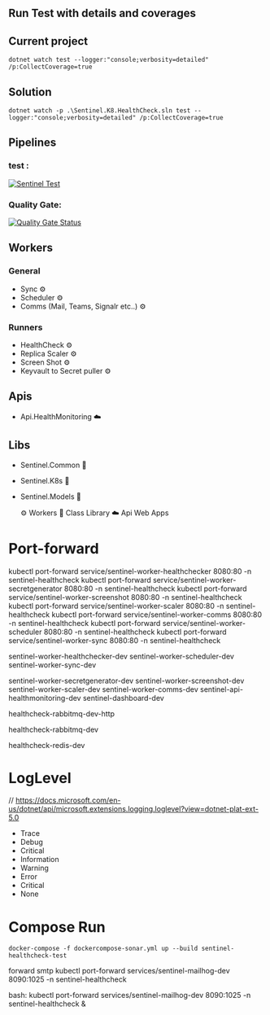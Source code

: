 ## Run Test with details and coverages


## Current project
```
dotnet watch test --logger:"console;verbosity=detailed" /p:CollectCoverage=true

```

## Solution
```
dotnet watch -p .\Sentinel.K8.HealthCheck.sln test --logger:"console;verbosity=detailed" /p:CollectCoverage=true
```
## Pipelines
### test :
[![Sentinel Test](https://github.com/mmercan/Sentinel.K8.HealthCheck/actions/workflows/docker-image.yml/badge.svg)](https://github.com/mmercan/Sentinel.K8.HealthCheck/actions/workflows/docker-image.yml)
### Quality Gate:
[![Quality Gate Status](https://sonarcloud.io/api/project_badges/measure?project=Sentinel.Health.k8&metric=alert_status)](https://sonarcloud.io/dashboard?id=Sentinel.Health.k8)

## Workers

### General
- Sync :gear:
- Scheduler :gear:
- Comms (Mail, Teams, Signalr etc..) :gear:

### Runners
- HealthCheck :gear:
- Replica Scaler :gear:
- Screen Shot :gear:
- Keyvault to Secret puller :gear:


## Apis
- Api.HealthMonitoring :cloud:
 
## Libs
- Sentinel.Common :blue_book:
- Sentinel.K8s :blue_book:
- Sentinel.Models :blue_book:



  :gear: Workers
  :blue_book: Class Library
  :cloud: Api Web Apps


# Port-forward

  kubectl port-forward service/sentinel-worker-healthchecker 8080:80 -n sentinel-healthcheck
  kubectl port-forward service/sentinel-worker-secretgenerator 8080:80 -n sentinel-healthcheck
  kubectl port-forward service/sentinel-worker-screenshot 8080:80 -n sentinel-healthcheck
  kubectl port-forward service/sentinel-worker-scaler 8080:80 -n sentinel-healthcheck
  kubectl port-forward service/sentinel-worker-comms 8080:80 -n sentinel-healthcheck
  kubectl port-forward service/sentinel-worker-scheduler 8080:80 -n sentinel-healthcheck
  kubectl port-forward service/sentinel-worker-sync 8080:80 -n sentinel-healthcheck

  sentinel-worker-healthchecker-dev
  sentinel-worker-scheduler-dev
  sentinel-worker-sync-dev

  sentinel-worker-secretgenerator-dev
  sentinel-worker-screenshot-dev
  sentinel-worker-scaler-dev
  sentinel-worker-comms-dev
  sentinel-api-healthmonitoring-dev
  sentinel-dashboard-dev

  healthcheck-rabbitmq-dev-http

  healthcheck-rabbitmq-dev

  healthcheck-redis-dev


# LogLevel 
  // https://docs.microsoft.com/en-us/dotnet/api/microsoft.extensions.logging.loglevel?view=dotnet-plat-ext-5.0

-  Trace
-  Debug
-  Critical
-  Information
-  Warning
-  Error
-  Critical
-  None



# Compose Run
```
docker-compose -f dockercompose-sonar.yml up --build sentinel-healthcheck-test
```

forward smtp
  kubectl port-forward services/sentinel-mailhog-dev 8090:1025 -n sentinel-healthcheck


  bash:
   kubectl port-forward services/sentinel-mailhog-dev 8090:1025 -n sentinel-healthcheck &